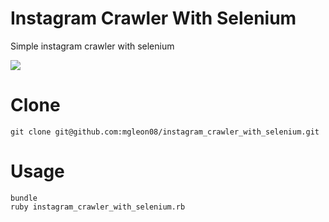# Instagram Crawler With Selenium

Simple instagram crawler with selenium


![](./images/crawler1.gif)

# Clone

```
git clone git@github.com:mgleon08/instagram_crawler_with_selenium.git
```

# Usage

```
bundle
ruby instagram_crawler_with_selenium.rb
```
